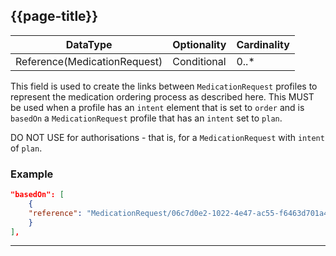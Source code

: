 ## {{page-title}}

<table data-responsive class="nhsd-!t-margin-bottom-6">
    <thead>
        <tr>
            <th data-no-sort>DataType</th>
            <th data-no-sort>Optionality</th>
            <th data-no-sort>Cardinality</th>
        </tr>
    </thead>
    <tbody>
      <tr>
        <td>Reference(MedicationRequest)</td>
        <td>Conditional</td>
        <td>0..*</td>
      </tr>
    </tbody>
</table>

This field is used to create the links between `MedicationRequest` profiles to represent the medication ordering process as described here. This MUST be used when a profile has an `intent` element that is set to `order` and is `basedOn` a `MedicationRequest` profile that has an `intent` set to `plan`.

DO NOT USE for authorisations - that is, for a `MedicationRequest` with `intent` of `plan`.

### Example

```json
"basedOn": [
    {
    "reference": "MedicationRequest/06c7d0e2-1022-4e47-ac55-f6463d701a4f"
    }
],
```

---